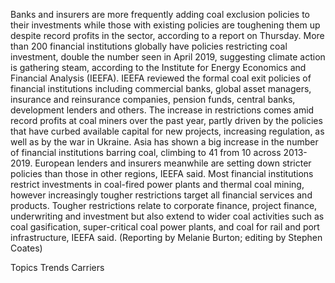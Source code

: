 Banks and insurers are more frequently adding coal exclusion policies to their investments while those with existing policies are toughening them up despite record profits in the sector, according to a report on Thursday.
More than 200 financial institutions globally have policies restricting coal investment, double the number seen in April 2019, suggesting climate action is gathering steam, according to the Institute for Energy Economics and Financial Analysis (IEEFA).
IEEFA reviewed the formal coal exit policies of financial institutions including commercial banks, global asset managers, insurance and reinsurance companies, pension funds, central banks, development lenders and others.
The increase in restrictions comes amid record profits at coal miners over the past year, partly driven by the policies that have curbed available capital for new projects, increasing regulation, as well as by the war in Ukraine.
Asia has shown a big increase in the number of financial institutions barring coal, climbing to 41 from 10 across 2013-2019. European lenders and insurers meanwhile are setting down stricter policies than those in other regions, IEEFA said.
Most financial institutions restrict investments in coal-fired power plants and thermal coal mining, however increasingly tougher restrictions target all financial services and products.
Tougher restrictions relate to corporate finance, project finance, underwriting and investment but also extend to wider coal activities such as coal gasification, super-critical coal power plants, and coal for rail and port infrastructure, IEEFA said.
(Reporting by Melanie Burton; editing by Stephen Coates)

Topics
Trends
Carriers
